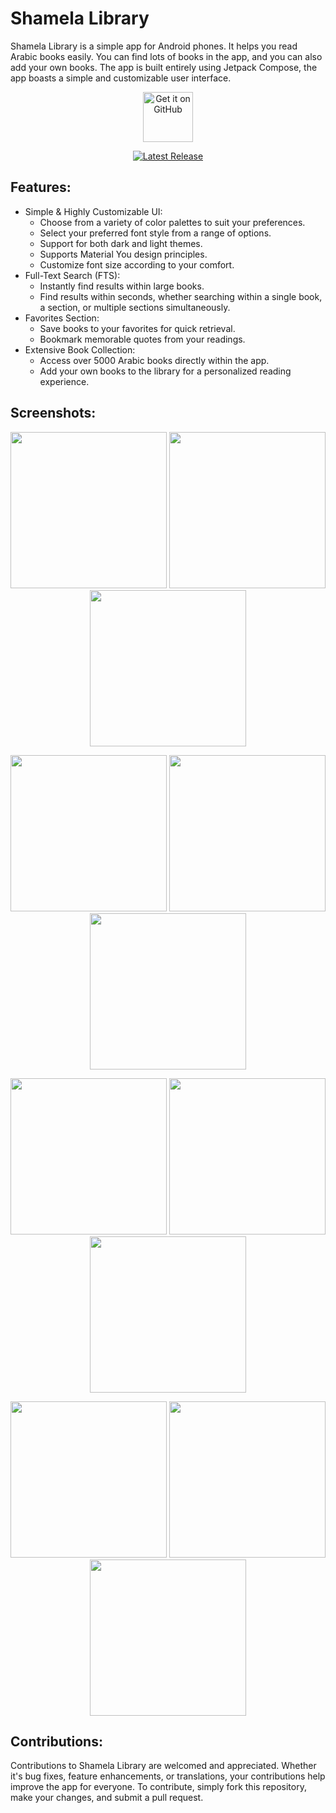 # Shamela Library 
 Shamela Library is a simple app for Android phones. It helps you read Arabic books easily. You can find lots of books in the app, and you can also add your own books.
The app is built entirely using Jetpack Compose, the app boasts a simple and customizable user interface.
<div align="center">


[<img src="https://raw.githubusercontent.com/deckerst/common/main/assets/get-it-on-github.png"
      alt='Get it on GitHub'
      height="80">](https://github.com/MahmoudRH/Shamela-Library/releases/latest) 

[![Latest Release](https://img.shields.io/github/v/release/MahmoudRH/Shamela-Library.svg?logo=github&style=for-the-badge)](https://github.com/MahmoudRH/Shamela-Library/releases/latest)
      
</div>

 ## Features:
 - Simple & Highly Customizable UI:
   - Choose from a variety of color palettes to suit your preferences.
   - Select your preferred font style from a range of options.
   - Support for both dark and light themes.
   - Supports Material You design principles.
   - Customize font size according to your comfort.
 - Full-Text Search (FTS):
   - Instantly find results within large books.
   - Find results within seconds, whether searching within a single book, a section, or multiple sections simultaneously.
 - Favorites Section:
   - Save books to your favorites for quick retrieval.
   - Bookmark memorable quotes from your readings.
- Extensive Book Collection:
  - Access over 5000 Arabic books directly within the app.
  - Add your own books to the library for a personalized reading experience.
## Screenshots:
<div align="center">
<img src="https://github.com/MahmoudRH/Shamela-Library/blob/master/screenshots/books.png" width="250" style="max-width:100%;"> <img src="https://github.com/MahmoudRH/Shamela-Library/blob/master/screenshots/book_page.png" width="250" style="max-width:100%;"> <img src="https://github.com/MahmoudRH/Shamela-Library/blob/master/screenshots/book_index.png" width="250" style="max-width:100%;">

<img src="https://github.com/MahmoudRH/Shamela-Library/blob/master/screenshots/downloaded_sections.png" width="250" style="max-width:100%;"> <img src="https://github.com/MahmoudRH/Shamela-Library/blob/master/screenshots/download_books.png" width="250" style="max-width:100%;"> <img src="https://github.com/MahmoudRH/Shamela-Library/blob/master/screenshots/download_sections.png" width="250" style="max-width:100%;">

<img src="https://github.com/MahmoudRH/Shamela-Library/blob/master/screenshots/favorites.png" width="250" style="max-width:100%;"> <img src="https://github.com/MahmoudRH/Shamela-Library/blob/master/screenshots/qouts.png" width="250" style="max-width:100%;"> <img src="https://github.com/MahmoudRH/Shamela-Library/blob/master/screenshots/search_categories.png" width="250" style="max-width:100%;">

<img src="https://github.com/MahmoudRH/Shamela-Library/blob/master/screenshots/search_Selected_categories.png" width="250" style="max-width:100%;"> <img src="https://github.com/MahmoudRH/Shamela-Library/blob/master/screenshots/search_categoiesy_results.png" width="250" style="max-width:100%;"> <img src="https://github.com/MahmoudRH/Shamela-Library/blob/master/screenshots/settings.png" width="250" style="max-width:100%;">
</div>

## Contributions:
Contributions to Shamela Library are welcomed and appreciated. Whether it's bug fixes, feature enhancements, or translations, your contributions help improve the app for everyone. To contribute, simply fork this repository, make your changes, and submit a pull request.
